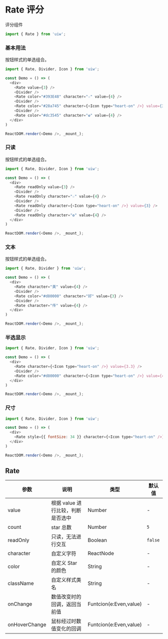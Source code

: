Rate 评分
===

评分组件

```jsx
import { Rate } from 'uiw';
```

### 基本用法

按钮样式的单选组合。

<!--DemoStart,bgWhite,codePen--> 
```js
import { Rate, Divider, Icon } from 'uiw';

const Demo = () => (
  <div>
    <Rate value={3} />
    <Divider />
    <Rate color="#393E48" character="☆" value={4} />
    <Divider />
    <Rate color="#28a745" character={<Icon type="heart-on" />} value={3} />
    <Divider />
    <Rate color="#dc3545" character="✿" value={4} />
  </div>
)

ReactDOM.render(<Demo />, _mount_);
```
<!--End-->

### 只读

按钮样式的单选组合。

<!--DemoStart,bgWhite,codePen--> 
```js
import { Rate, Divider, Icon } from 'uiw';

const Demo = () => (
  <div>
    <Rate readOnly value={3} />
    <Divider />
    <Rate readOnly character="☆" value={4} />
    <Divider />
    <Rate readOnly character={<Icon type="heart-on" />} value={3} />
    <Divider />
    <Rate readOnly character="✿" value={4} />
  </div>
)

ReactDOM.render(<Demo />, _mount_);
```
<!--End-->

### 文本

按钮样式的单选组合。

<!--DemoStart,bgWhite,codePen--> 
```js
import { Rate, Divider } from 'uiw';

const Demo = () => (
  <div>
    <Rate character="美" value={4} />
    <Divider />
    <Rate color="#d80000" character="好" value={3} />
    <Divider />
    <Rate character="传" value={4} />
  </div>
)

ReactDOM.render(<Demo />, _mount_);
```
<!--End-->

### 半选显示

<!--DemoStart,bgWhite,codePen--> 
```js
import { Rate, Divider, Icon } from 'uiw';

const Demo = () => (
  <div>
    <Rate character={<Icon type="heart-on" />} value={3.3} />
    <Divider />
    <Rate color="#d80000" character={<Icon type="heart-on" />} value={4.3} />
  </div>
)

ReactDOM.render(<Demo />, _mount_);
```
<!--End-->

### 尺寸

<!--DemoStart,bgWhite,codePen--> 
```js
import { Rate, Divider, Icon } from 'uiw';

const Demo = () => (
  <div>
    <Rate style={{ fontSize: 34 }} character={<Icon type="heart-on" />} value={3} />
  </div>
)

ReactDOM.render(<Demo />, _mount_);
```
<!--End-->

## Rate

| 参数 | 说明 | 类型 | 默认值 |
|--------- |-------- |--------- |-------- |
| value | 根据 value 进行比较，判断是否选中 | Number | - |
| count | star 总数 | Number | `5` |
| readOnly | 只读，无法进行交互 | Boolean | `false` |
| character | 自定义字符 | ReactNode | - |
| color | 自定义 Star 的颜色 | String | - |
| className | 自定义样式类名 | String | - |
| onChange | 数值改变时的回调，返回当前值 | Funtcion(e:Even,value) | - |
| onHoverChange | 鼠标经过时数值变化的回调 | Funtcion(e:Even,value) | - |
